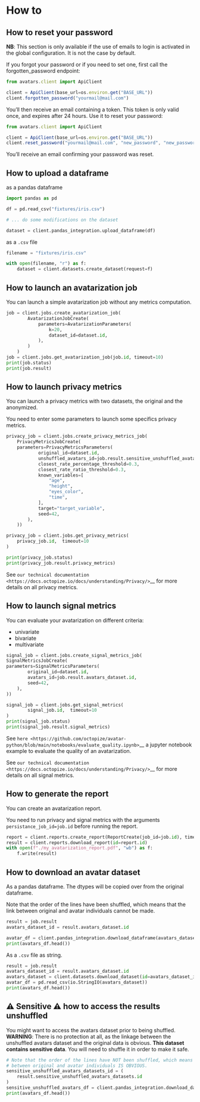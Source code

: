 # How to
                            

## How to reset your password


**NB**: This section is only available if the use of emails to login is
activated in the global configuration. It is not the case by default.

If you forgot your password or if you need to set one, first call the
forgotten_password endpoint:

 <!-- It is python, just doing this so that test-integration does not run this code (need mail config to run)  -->

```javascript
from avatars.client import ApiClient

client = ApiClient(base_url=os.environ.get("BASE_URL"))
client.forgotten_password("yourmail@mail.com")
```
You’ll then receive an email containing a token. This token is only
valid once, and expires after 24 hours. Use it to reset your password:

```javascript
from avatars.client import ApiClient

client = ApiClient(base_url=os.environ.get("BASE_URL"))
client.reset_password("yourmail@mail.com", "new_password", "new_password", "token-received-by-mail")
```

You’ll receive an email confirming your password was reset.

## How to upload a dataframe

as a pandas dataframe

```python
import pandas as pd

df = pd.read_csv("fixtures/iris.csv")

# ... do some modifications on the dataset

dataset = client.pandas_integration.upload_dataframe(df)
```
as a ``.csv`` file

```python
filename = "fixtures/iris.csv"

with open(filename, "r") as f:
    dataset = client.datasets.create_dataset(request=f)
```

## How to launch an avatarization job


You can launch a simple avatarization job without any metrics computation. 

```python
job = client.jobs.create_avatarization_job(
        AvatarizationJobCreate(
            parameters=AvatarizationParameters(
                k=20,
                dataset_id=dataset.id,
            ),
        )
    )
job = client.jobs.get_avatarization_job(job.id, timeout=10)
print(job.status)
print(job.result)
```

## How to launch privacy metrics

You can launch a privacy metrics with two datasets, the original and the anonymized.

You need to enter some parameters to launch some specifics privacy metrics.

```python
privacy_job = client.jobs.create_privacy_metrics_job(
    PrivacyMetricsJobCreate(
    parameters=PrivacyMetricsParameters(
            original_id=dataset.id,
            unshuffled_avatars_id=job.result.sensitive_unshuffled_avatars_datasets.id,
            closest_rate_percentage_threshold=0.3,
            closest_rate_ratio_threshold=0.3,
            known_variables=[
                "age",
                "height",
                "eyes_color",
                "time",
            ],
            target="target_variable",
            seed=42,
        ),
    ))

privacy_job = client.jobs.get_privacy_metrics(
    privacy_job.id,  timeout=10
)

print(privacy_job.status)
print(privacy_job.result.privacy_metrics)
```

See 
`our technical documentation <https://docs.octopize.io/docs/understanding/Privacy/>`__
for more details on all privacy metrics.

## How to launch signal metrics

You can evaluate your avatarization on different criteria:

-  univariate
-  bivariate
-  multivariate

```python
signal_job = client.jobs.create_signal_metrics_job(
SignalMetricsJobCreate(
parameters=SignalMetricsParameters(
        original_id=dataset.id,
        avatars_id=job.result.avatars_dataset.id,
        seed=42,
    ),
))

signal_job = client.jobs.get_signal_metrics(
        signal_job.id,  timeout=10
)
print(signal_job.status)
print(signal_job.result.signal_metrics)
```

See
`here <https://github.com/octopize/avatar-python/blob/main/notebooks/evaluate_quality.ipynb>`__
a jupyter notebook example to evaluate the quality of an avatarization.

See 
`our technical documentation <https://docs.octopize.io/docs/understanding/Privacy/>`__
for more details on all signal metrics.


## How to generate the report

You can create an avatarization report. 

You need to run privacy and signal metrics with the arguments ``persistance_job_id=job.id`` before running the report.

```python
report = client.reports.create_report(ReportCreate(job_id=job.id), timeout=1000)
result = client.reports.download_report(id=report.id)
with open(f"./my_avatarization_report.pdf", "wb") as f:
    f.write(result)
```

## How to download an avatar dataset 

As a pandas dataframe. 
The dtypes will be copied over from the original dataframe.

Note that the order of the lines have been shuffled, which means that the link between original and avatar individuals cannot be made.

```python
result = job.result
avatars_dataset_id = result.avatars_dataset.id

avatar_df = client.pandas_integration.download_dataframe(avatars_dataset_id)
print(avatars_df.head())
```

As a ``.csv`` file as string.

```python
result = job.result
avatars_dataset_id = result.avatars_dataset.id
avatars_dataset = client.datasets.download_dataset(id=avatars_dataset_id)
avatar_df = pd.read_csv(io.StringIO(avatars_dataset))
print(avatars_df.head())
```


## ⚠ Sensitive ⚠  how to access the results unshuffled

You might want to access the avatars dataset prior to being shuffled.
**WARNING**: There is no protection at all, as the linkage between the
unshuffled avatars dataset and the original data is obvious. **This
dataset contains sensitive data**. You will need to shuffle it in order
to make it safe.

```python
# Note that the order of the lines have NOT been shuffled, which means that the link
# between original and avatar individuals IS OBVIOUS.
sensitive_unshuffled_avatars_datasets_id = (
    result.sensitive_unshuffled_avatars_datasets.id
)
sensitive_unshuffled_avatars_df = client.pandas_integration.download_dataframe(sensitive_unshuffled_avatars_datasets_id)
print(avatars_df.head())
```
